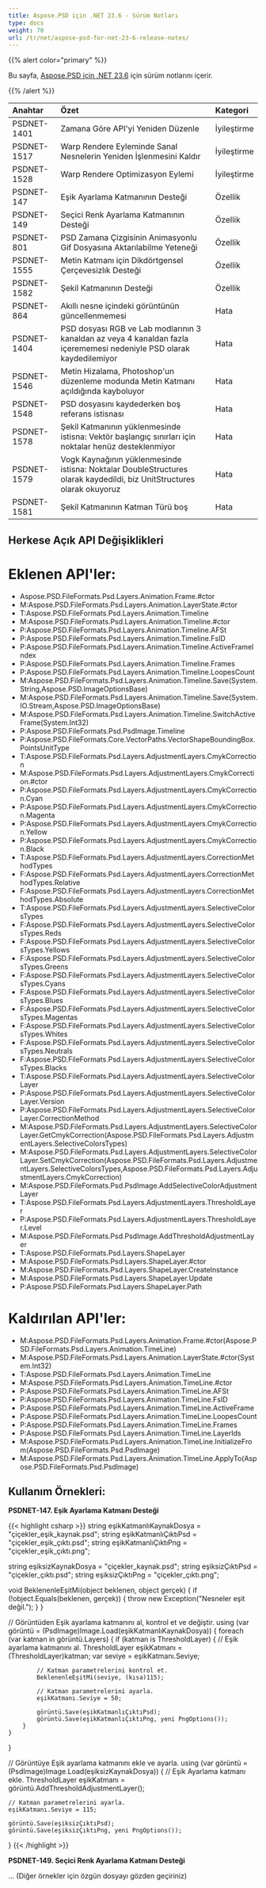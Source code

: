 ```yaml
---
title: Aspose.PSD için .NET 23.6 - Sürüm Notları
type: docs
weight: 70
url: /tr/net/aspose-psd-for-net-23-6-release-notes/
---
```


{{% alert color="primary" %}}

Bu sayfa, [Aspose.PSD için .NET 23.6](https://www.nuget.org/packages/Aspose.PSD/) için sürüm notlarını içerir.

{{% /alert %}}

| **Anahtar** | **Özet** | **Kategori** |
|:------------|:----------|:------------|
| PSDNET-1401 | Zamana Göre API'yi Yeniden Düzenle | İyileştirme |
| PSDNET-1517 | Warp Rendere Eyleminde Sanal Nesnelerin Yeniden İşlenmesini Kaldır | İyileştirme |
| PSDNET-1528 | Warp Rendere Optimizasyon Eylemi | İyileştirme |
| PSDNET-147  | Eşik Ayarlama Katmanının Desteği | Özellik |
| PSDNET-149  | Seçici Renk Ayarlama Katmanının Desteği | Özellik |
| PSDNET-801  | PSD Zamana Çizgisinin Animasyonlu Gif Dosyasına Aktarılabilme Yeteneği | Özellik |
| PSDNET-1555 | Metin Katmanı için Dikdörtgensel Çerçevesizlık Desteği | Özellik |
| PSDNET-1582 | Şekil Katmanının Desteği | Özellik |
| PSDNET-864  | Akıllı nesne içindeki görüntünün güncellenmemesi | Hata |
| PSDNET-1404 | PSD dosyası RGB ve Lab modlarının 3 kanaldan az veya 4 kanaldan fazla içerememesi nedeniyle PSD olarak kaydedilemiyor | Hata |
| PSDNET-1546 | Metin Hizalama, Photoshop'un düzenleme modunda Metin Katmanı açıldığında kayboluyor | Hata |
| PSDNET-1548 | PSD dosyasını kaydederken boş referans istisnası | Hata |
| PSDNET-1578 | Şekil Katmanının yüklenmesinde istisna: Vektör başlangıç sınırları için noktalar henüz desteklenmiyor | Hata |
| PSDNET-1579 | Vogk Kaynağının yüklenmesinde istisna: Noktalar DoubleStructures olarak kaydedildi, biz UnitStructures olarak okuyoruz | Hata |
| PSDNET-1581 | Şekil Katmanının Katman Türü boş | Hata |


## **Herkese Açık API Değişiklikleri**
# **Eklenen API'ler:**
- Aspose.PSD.FileFormats.Psd.Layers.Animation.Frame.#ctor
- M:Aspose.PSD.FileFormats.Psd.Layers.Animation.LayerState.#ctor
- T:Aspose.PSD.FileFormats.Psd.Layers.Animation.Timeline
- M:Aspose.PSD.FileFormats.Psd.Layers.Animation.Timeline.#ctor
- P:Aspose.PSD.FileFormats.Psd.Layers.Animation.Timeline.AFSt
- P:Aspose.PSD.FileFormats.Psd.Layers.Animation.Timeline.FsID
- P:Aspose.PSD.FileFormats.Psd.Layers.Animation.Timeline.ActiveFrameIndex
- P:Aspose.PSD.FileFormats.Psd.Layers.Animation.Timeline.Frames
- P:Aspose.PSD.FileFormats.Psd.Layers.Animation.Timeline.LoopesCount
- M:Aspose.PSD.FileFormats.Psd.Layers.Animation.Timeline.Save(System.String,Aspose.PSD.ImageOptionsBase)
- M:Aspose.PSD.FileFormats.Psd.Layers.Animation.Timeline.Save(System.IO.Stream,Aspose.PSD.ImageOptionsBase)
- M:Aspose.PSD.FileFormats.Psd.Layers.Animation.Timeline.SwitchActiveFrame(System.Int32)
- P:Aspose.PSD.FileFormats.Psd.PsdImage.Timeline
- P:Aspose.PSD.FileFormats.Core.VectorPaths.VectorShapeBoundingBox.PointsUnitType
- T:Aspose.PSD.FileFormats.Psd.Layers.AdjustmentLayers.CmykCorrection
- M:Aspose.PSD.FileFormats.Psd.Layers.AdjustmentLayers.CmykCorrection.#ctor
- P:Aspose.PSD.FileFormats.Psd.Layers.AdjustmentLayers.CmykCorrection.Cyan
- P:Aspose.PSD.FileFormats.Psd.Layers.AdjustmentLayers.CmykCorrection.Magenta
- P:Aspose.PSD.FileFormats.Psd.Layers.AdjustmentLayers.CmykCorrection.Yellow
- P:Aspose.PSD.FileFormats.Psd.Layers.AdjustmentLayers.CmykCorrection.Black
- T:Aspose.PSD.FileFormats.Psd.Layers.AdjustmentLayers.CorrectionMethodTypes
- F:Aspose.PSD.FileFormats.Psd.Layers.AdjustmentLayers.CorrectionMethodTypes.Relative
- F:Aspose.PSD.FileFormats.Psd.Layers.AdjustmentLayers.CorrectionMethodTypes.Absolute
- T:Aspose.PSD.FileFormats.Psd.Layers.AdjustmentLayers.SelectiveColorsTypes
- F:Aspose.PSD.FileFormats.Psd.Layers.AdjustmentLayers.SelectiveColorsTypes.Reds
- F:Aspose.PSD.FileFormats.Psd.Layers.AdjustmentLayers.SelectiveColorsTypes.Yellows
- F:Aspose.PSD.FileFormats.Psd.Layers.AdjustmentLayers.SelectiveColorsTypes.Greens
- F:Aspose.PSD.FileFormats.Psd.Layers.AdjustmentLayers.SelectiveColorsTypes.Cyans
- F:Aspose.PSD.FileFormats.Psd.Layers.AdjustmentLayers.SelectiveColorsTypes.Blues
- F:Aspose.PSD.FileFormats.Psd.Layers.AdjustmentLayers.SelectiveColorsTypes.Magentas
- F:Aspose.PSD.FileFormats.Psd.Layers.AdjustmentLayers.SelectiveColorsTypes.Whites
- F:Aspose.PSD.FileFormats.Psd.Layers.AdjustmentLayers.SelectiveColorsTypes.Neutrals
- F:Aspose.PSD.FileFormats.Psd.Layers.AdjustmentLayers.SelectiveColorsTypes.Blacks
- T:Aspose.PSD.FileFormats.Psd.Layers.AdjustmentLayers.SelectiveColorLayer
- P:Aspose.PSD.FileFormats.Psd.Layers.AdjustmentLayers.SelectiveColorLayer.Version
- P:Aspose.PSD.FileFormats.Psd.Layers.AdjustmentLayers.SelectiveColorLayer.CorrectionMethod
- M:Aspose.PSD.FileFormats.Psd.Layers.AdjustmentLayers.SelectiveColorLayer.GetCmykCorrection(Aspose.PSD.FileFormats.Psd.Layers.AdjustmentLayers.SelectiveColorsTypes)
- M:Aspose.PSD.FileFormats.Psd.Layers.AdjustmentLayers.SelectiveColorLayer.SetCmykCorrection(Aspose.PSD.FileFormats.Psd.Layers.AdjustmentLayers.SelectiveColorsTypes,Aspose.PSD.FileFormats.Psd.Layers.AdjustmentLayers.CmykCorrection)
- M:Aspose.PSD.FileFormats.Psd.PsdImage.AddSelectiveColorAdjustmentLayer
- T:Aspose.PSD.FileFormats.Psd.Layers.AdjustmentLayers.ThresholdLayer
- P:Aspose.PSD.FileFormats.Psd.Layers.AdjustmentLayers.ThresholdLayer.Level
- M:Aspose.PSD.FileFormats.Psd.PsdImage.AddThresholdAdjustmentLayer
- T:Aspose.PSD.FileFormats.Psd.Layers.ShapeLayer
- M:Aspose.PSD.FileFormats.Psd.Layers.ShapeLayer.#ctor
- M:Aspose.PSD.FileFormats.Psd.Layers.ShapeLayer.CreateInstance
- M:Aspose.PSD.FileFormats.Psd.Layers.ShapeLayer.Update
- P:Aspose.PSD.FileFormats.Psd.Layers.ShapeLayer.Path


# **Kaldırılan API'ler:**
- M:Aspose.PSD.FileFormats.Psd.Layers.Animation.Frame.#ctor(Aspose.PSD.FileFormats.Psd.Layers.Animation.TimeLine)
- M:Aspose.PSD.FileFormats.Psd.Layers.Animation.LayerState.#ctor(System.Int32)
- T:Aspose.PSD.FileFormats.Psd.Layers.Animation.TimeLine
- M:Aspose.PSD.FileFormats.Psd.Layers.Animation.TimeLine.#ctor
- P:Aspose.PSD.FileFormats.Psd.Layers.Animation.TimeLine.AFSt
- P:Aspose.PSD.FileFormats.Psd.Layers.Animation.TimeLine.FsID
- P:Aspose.PSD.FileFormats.Psd.Layers.Animation.TimeLine.ActiveFrame
- P:Aspose.PSD.FileFormats.Psd.Layers.Animation.TimeLine.LoopesCount
- P:Aspose.PSD.FileFormats.Psd.Layers.Animation.TimeLine.Frames
- P:Aspose.PSD.FileFormats.Psd.Layers.Animation.TimeLine.LayerIds
- M:Aspose.PSD.FileFormats.Psd.Layers.Animation.TimeLine.InitializeFrom(Aspose.PSD.FileFormats.Psd.PsdImage)
- M:Aspose.PSD.FileFormats.Psd.Layers.Animation.TimeLine.ApplyTo(Aspose.PSD.FileFormats.Psd.PsdImage)


## **Kullanım Örnekleri:**

**PSDNET-147. Eşik Ayarlama Katmanı Desteği**

{{< highlight csharp >}}
string eşikKatmanlıKaynakDosya = "çiçekler_eşik_kaynak.psd";
string eşikKatmanlıÇıktıPsd = "çiçekler_eşik_çıktı.psd";
string eşikKatmanlıÇıktıPng = "çiçekler_eşik_çıktı.png";

string eşiksizKaynakDosya = "çiçekler_kaynak.psd";
string eşiksizÇıktıPsd = "çiçekler_çıktı.psd";
string eşiksizÇıktıPng = "çiçekler_çıktı.png";

void BeklenenleEşitMi(object beklenen, object gerçek)
{
    if (!object.Equals(beklenen, gerçek))
    {
        throw new Exception("Nesneler eşit değil.");
    }
}

// Görüntüden Eşik ayarlama katmanını al, kontrol et ve değiştir.
using (var görüntü = (PsdImage)Image.Load(eşikKatmanlıKaynakDosya))
{
    foreach (var katman in görüntü.Layers)
    {
        if (katman is ThresholdLayer)
        {
            // Eşik ayarlama katmanını al.
            ThresholdLayer eşikKatmanı = (ThresholdLayer)katman;
            var seviye = eşikKatmanı.Seviye;

            // Katman parametrelerini kontrol et.
            BeklenenleEşitMi(seviye, (kısa)115);

            // Katman parametrelerini ayarla.
            eşikKatmanı.Seviye = 50;

            görüntü.Save(eşikKatmanlıÇıktıPsd);
            görüntü.Save(eşikKatmanlıÇıktıPng, yeni PngOptions());
        }
    }
}

// Görüntüye Eşik ayarlama katmanını ekle ve ayarla.
using (var görüntü = (PsdImage)Image.Load(eşiksizKaynakDosya))
{
    // Eşik Ayarlama katmanı ekle.
    ThresholdLayer eşikKatmanı = görüntü.AddThresholdAdjustmentLayer();

    // Katman parametrelerini ayarla.
    eşikKatmanı.Seviye = 115;

    görüntü.Save(eşiksizÇıktıPsd);
    görüntü.Save(eşiksizÇıktıPng, yeni PngOptions());
}
{{< /highlight >}}

**PSDNET-149. Seçici Renk Ayarlama Katmanı Desteği**

... (Diğer örnekler için özgün dosyayı gözden geçiriniz)
